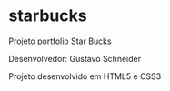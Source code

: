 # starbucks
Projeto portfolio Star Bucks

Desenvolvedor: Gustavo Schneider

Projeto desenvolvido em HTML5 e CSS3